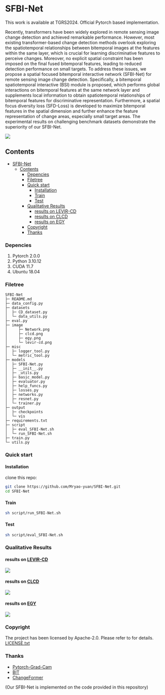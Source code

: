 # SFBI-Net
This work is available at TGRS2024. Official Pytorch based implementation.

Recently, transformers have been widely explored in remote sensing image change detection and achieved remarkable performance. However, most existing transformer-based change detection methods overlook exploring the spatiotemporal relationships between bitemporal images at the features within the same layer, which is crucial for learning discriminative features to perceive changes. Moreover, no explicit spatial constraint has been imposed on the final fused bitemporal features, leading to reduced detection performance on small targets. To address these issues, we propose a spatial focused bitemporal interactive network (SFBI-Net) for remote sensing image change detection. Specifically, a bitemporal spatiotemporal interactive (BSI) module is proposed, which performs global interactions on bitemporal features at the same network layer and supplements local information to obtain spatiotemporal relationships of bitemporal features for discriminative representation. Furthermore, a spatial focus diversity loss (SFD-Loss) is developed to maximize bitemporal features in the spatial dimension and further enhance the feature representation of change areas, especially small target areas. The experimental results on challenging benchmark datasets demonstrate the superiority of our SFBI-Net. 

![](./SFBI-Net/image/Networks.png)

## Contents

- [SFBI-Net](#sfbi-net)
  - [Contents](#contents)
    - [Depencies](#depencies)
    - [Filetree](#filetree)
    - [Quick start](#quick-start)
      - [Installation](#installation)
      - [Train](#train)
      - [Test](#test)
    - [Qualitative Results](#qualitative-results)
      - [results on LEVIR-CD](#results-on-levir-cd)
      - [results on CLCD](#results-on-clcd)
      - [results on EGY](#results-on-egy)
    - [Copyright](#copyright)
    - [Thanks](#thanks)

### Depencies
1. Pytorch 2.0.0
2. Python 3.10.12
3. CUDA 11.7
4. Ubuntu 18.04

### Filetree

```
SFBI-Net
├─ README.md
├─ data_config.py
├─ datasets
│  ├─ CD_dataset.py
│  └─ data_utils.py
├─ eval.py
├─ image
│     ├─ Network.png
│     ├─ clcd.png
│     ├─ egy.png
│     └─ levir-cd.png
├─ misc
│  ├─ logger_tool.py
│  └─ metric_tool.py
├─ models
│  ├─ SFBI-Net.py
│  ├─ __init__.py
│  ├─ _utils.py
│  ├─ basic_model.py
│  ├─ evaluator.py
│  ├─ help_funcs.py
│  ├─ losses.py
│  ├─ networks.py
│  ├─ resnet.py
│  └─ trainer.py
├─ output
│  ├─ checkpoints
│  └─ vis
├─ requirements.txt
├─ script
│  ├─ eval_SFBI-Net.sh
│  └─ run_SFBI-Net.sh
├─ train.py
└─ utils.py

```

### Quick start

#### Installation

clone this repo:

```sh
git clone https://github.com/Mryao-yuan/SFBI-Net.git
cd SFBI-Net
```

#### Train

```sh
sh script/run_SFBI-Net.sh
```

#### Test

```sh
sh script/eval_SFBI-Net.sh
```

### Qualitative Results

#### results on [LEVIR-CD](https://www.mdpi.com/2072-4292/12/10/1662/pdf)
![](./SFBI-Net/image/LEVIR.png)

#### results on [CLCD](https://ieeexplore.ieee.org/abstract/document/10145434)
![](./SFBI-Net/image/CLCD.png)

#### results on [EGY](https://ieeexplore.ieee.org/iel7/4609443/4609444/09780164.pdf)
![](./SFBI-Net/image/EGY.png)

### Copyright

The project has been licensed by Apache-2.0. Please refer to for details. [LICENSE.txt](https://github.com/Mryao-yuan/SFBI-Net/LICENSE.txt)

### Thanks

* [Pytorch-Grad-Cam](https://github.com/jacobgil/pytorch-grad-cam)
* [BIT](https://github.com/justchenhao/BIT_CD)
* [ChangeFormer](https://github.com/wgcban/ChangeFormer)

(Our SFBI-Net is implemented on the code provided in this repository)